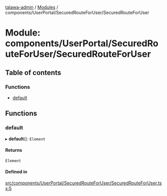 [talawa-admin](../README.md) / [Modules](../modules.md) / components/UserPortal/SecuredRouteForUser/SecuredRouteForUser

# Module: components/UserPortal/SecuredRouteForUser/SecuredRouteForUser

## Table of contents

### Functions

- [default](components_UserPortal_SecuredRouteForUser_SecuredRouteForUser.md#default)

## Functions

### default

▸ **default**(): `Element`

#### Returns

`Element`

#### Defined in

[src/components/UserPortal/SecuredRouteForUser/SecuredRouteForUser.tsx:5](https://github.com/Sourabh-awasthy/talawa-admin/blob/e04abf3/src/components/UserPortal/SecuredRouteForUser/SecuredRouteForUser.tsx#L5)
